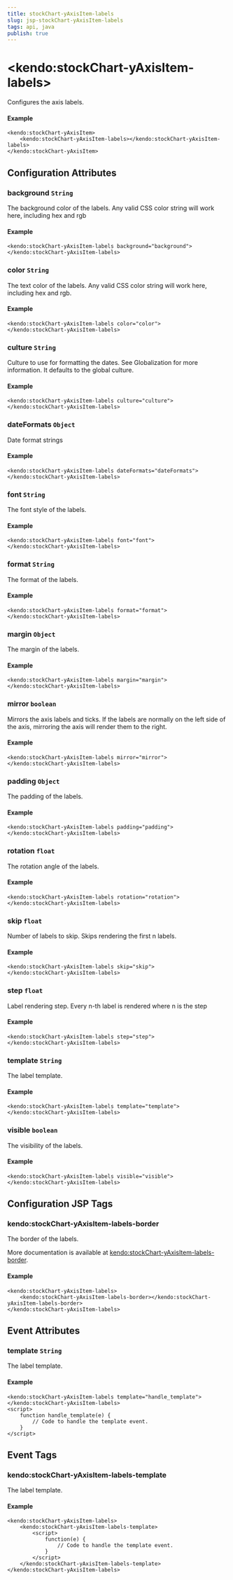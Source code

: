 ```yaml
---
title: stockChart-yAxisItem-labels
slug: jsp-stockChart-yAxisItem-labels
tags: api, java
publish: true
---
```


# \<kendo:stockChart-yAxisItem-labels\>

Configures the axis labels.

#### Example
    <kendo:stockChart-yAxisItem>
        <kendo:stockChart-yAxisItem-labels></kendo:stockChart-yAxisItem-labels>
    </kendo:stockChart-yAxisItem>

## Configuration Attributes

### background `String`

The background color of the labels. Any valid CSS color string will work here, including
hex and rgb

#### Example
    <kendo:stockChart-yAxisItem-labels background="background">
    </kendo:stockChart-yAxisItem-labels>

### color `String`

The text color of the labels. Any valid CSS color string will work here, including hex and rgb.

#### Example
    <kendo:stockChart-yAxisItem-labels color="color">
    </kendo:stockChart-yAxisItem-labels>

### culture `String`

Culture to use for formatting the dates. See Globalization for more information.
It defaults to the global culture.

#### Example
    <kendo:stockChart-yAxisItem-labels culture="culture">
    </kendo:stockChart-yAxisItem-labels>

### dateFormats `Object`

Date format strings

#### Example
    <kendo:stockChart-yAxisItem-labels dateFormats="dateFormats">
    </kendo:stockChart-yAxisItem-labels>

### font `String`

The font style of the labels.

#### Example
    <kendo:stockChart-yAxisItem-labels font="font">
    </kendo:stockChart-yAxisItem-labels>

### format `String`

The format of the labels.

#### Example
    <kendo:stockChart-yAxisItem-labels format="format">
    </kendo:stockChart-yAxisItem-labels>

### margin `Object`

The margin of the labels.

#### Example
    <kendo:stockChart-yAxisItem-labels margin="margin">
    </kendo:stockChart-yAxisItem-labels>

### mirror `boolean`

Mirrors the axis labels and ticks.
If the labels are normally on the left side of the axis,
mirroring the axis will render them to the right.

#### Example
    <kendo:stockChart-yAxisItem-labels mirror="mirror">
    </kendo:stockChart-yAxisItem-labels>

### padding `Object`

The padding of the labels.

#### Example
    <kendo:stockChart-yAxisItem-labels padding="padding">
    </kendo:stockChart-yAxisItem-labels>

### rotation `float`

The rotation angle of the labels.

#### Example
    <kendo:stockChart-yAxisItem-labels rotation="rotation">
    </kendo:stockChart-yAxisItem-labels>

### skip `float`

Number of labels to skip.
Skips rendering the first n labels.

#### Example
    <kendo:stockChart-yAxisItem-labels skip="skip">
    </kendo:stockChart-yAxisItem-labels>

### step `float`

Label rendering step.
Every n-th label is rendered where n is the step

#### Example
    <kendo:stockChart-yAxisItem-labels step="step">
    </kendo:stockChart-yAxisItem-labels>

### template `String`

The label template.

#### Example
    <kendo:stockChart-yAxisItem-labels template="template">
    </kendo:stockChart-yAxisItem-labels>

### visible `boolean`

The visibility of the labels.

#### Example
    <kendo:stockChart-yAxisItem-labels visible="visible">
    </kendo:stockChart-yAxisItem-labels>


##  Configuration JSP Tags

### kendo:stockChart-yAxisItem-labels-border

The border of the labels.

More documentation is available at [kendo:stockChart-yAxisItem-labels-border](stockchart/yaxisitem-labels-border).

#### Example

    <kendo:stockChart-yAxisItem-labels>
        <kendo:stockChart-yAxisItem-labels-border></kendo:stockChart-yAxisItem-labels-border>
    </kendo:stockChart-yAxisItem-labels>


## Event Attributes

### template `String`

The label template.


#### Example
    <kendo:stockChart-yAxisItem-labels template="handle_template">
    </kendo:stockChart-yAxisItem-labels>
    <script>
        function handle_template(e) {
            // Code to handle the template event.
        }
    </script>

## Event Tags

### kendo:stockChart-yAxisItem-labels-template

The label template.


#### Example
    <kendo:stockChart-yAxisItem-labels>
        <kendo:stockChart-yAxisItem-labels-template>
            <script>
                function(e) {
                    // Code to handle the template event.
                }
            </script>
        </kendo:stockChart-yAxisItem-labels-template>
    </kendo:stockChart-yAxisItem-labels>

 
